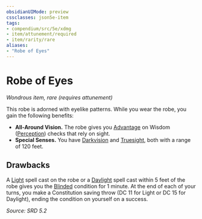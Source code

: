 ```yaml
---
obsidianUIMode: preview
cssclasses: json5e-item
tags:
- compendium/src/5e/xdmg
- item/attunement/required
- item/rarity/rare
aliases: 
- "Robe of Eyes"
---
```

# Robe of Eyes
*Wondrous item, rare (requires attunement)*  


This robe is adorned with eyelike patterns. While you wear the robe, you gain the following benefits:

- **All-Around Vision.** The robe gives you [Advantage](rules/variant-rules/advantage-xphb.md) on Wisdom ([Perception](rules/skills.md#Perception)) checks that rely on sight.  
- **Special Senses.** You have [Darkvision](rules/senses.md#Darkvision) and [Truesight](rules/senses.md#Truesight), both with a range of 120 feet.  

## Drawbacks

A [Light](compendium/spells/light-xphb.md) spell cast on the robe or a [Daylight](compendium/spells/daylight-xphb.md) spell cast within 5 feet of the robe gives you the [Blinded](rules/conditions.md#Blinded) condition for 1 minute. At the end of each of your turns, you make a Constitution saving throw (DC 11 for Light or DC 15 for Daylight), ending the condition on yourself on a success.

*Source: SRD 5.2*